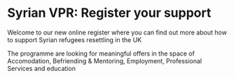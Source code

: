 # Syrian VPR: Register your support
Welcome to our new online register where you can find out more about how to support Syrian refugees resettling in the UK

The programme are looking for meaningful offers in the space of Accomodation, Befriending & Mentoring, Employment, Professional Services
and education
